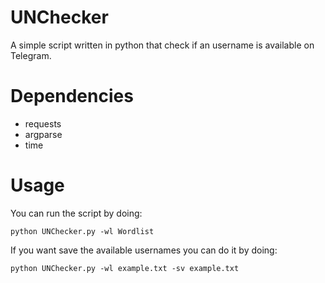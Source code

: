 # UNChecker
A simple script written in python that check if an username is available on Telegram.
# Dependencies
- requests
- argparse
- time
# Usage
You can run the script by doing:
```
python UNChecker.py -wl Wordlist
```
If you want save the available usernames you can do it by doing:
```
python UNChecker.py -wl example.txt -sv example.txt
```
